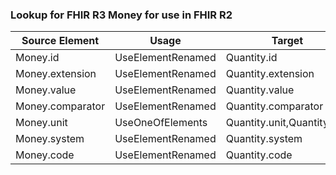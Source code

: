### Lookup for FHIR R3 Money for use in FHIR R2

| Source Element | Usage | Target |
| -------------- | ----- | ------ |
| Money.id | UseElementRenamed | Quantity.id |
| Money.extension | UseElementRenamed | Quantity.extension |
| Money.value | UseElementRenamed | Quantity.value |
| Money.comparator | UseElementRenamed | Quantity.comparator |
| Money.unit | UseOneOfElements | Quantity.unit,Quantity.unit |
| Money.system | UseElementRenamed | Quantity.system |
| Money.code | UseElementRenamed | Quantity.code |
